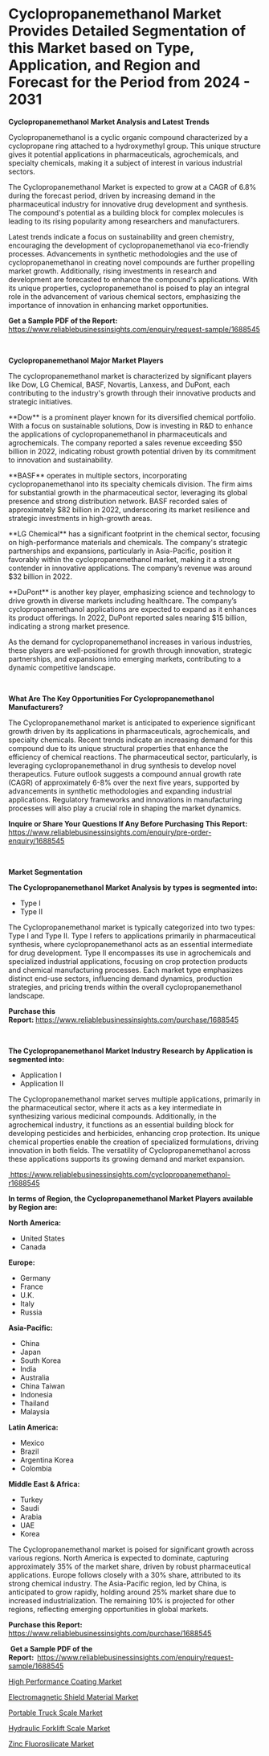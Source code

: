 <p><h1>Cyclopropanemethanol Market Provides Detailed Segmentation of this Market based on Type, Application, and Region and Forecast for the Period from 2024 - 2031</h1></p><p><strong>Cyclopropanemethanol Market Analysis and Latest Trends</strong></p>
<p><p>Cyclopropanemethanol is a cyclic organic compound characterized by a cyclopropane ring attached to a hydroxymethyl group. This unique structure gives it potential applications in pharmaceuticals, agrochemicals, and specialty chemicals, making it a subject of interest in various industrial sectors. </p><p>The Cyclopropanemethanol Market is expected to grow at a CAGR of 6.8% during the forecast period, driven by increasing demand in the pharmaceutical industry for innovative drug development and synthesis. The compound's potential as a building block for complex molecules is leading to its rising popularity among researchers and manufacturers. </p><p>Latest trends indicate a focus on sustainability and green chemistry, encouraging the development of cyclopropanemethanol via eco-friendly processes. Advancements in synthetic methodologies and the use of cyclopropanemethanol in creating novel compounds are further propelling market growth. Additionally, rising investments in research and development are forecasted to enhance the compound's applications. With its unique properties, cyclopropanemethanol is poised to play an integral role in the advancement of various chemical sectors, emphasizing the importance of innovation in enhancing market opportunities.</p></p>
<p><strong>Get a Sample PDF of the Report:&nbsp;</strong> <a href="https://www.reliablebusinessinsights.com/enquiry/request-sample/1688545?utm_campaign=1109&utm_medium=2&utm_source=Github&utm_content=ia&utm_term=17102024&utm_id=cyclopropanemethanol">https://www.reliablebusinessinsights.com/enquiry/request-sample/1688545</a></p>
<p>&nbsp;</p>
<p><strong>Cyclopropanemethanol Major Market Players</strong></p>
<p><p>The cyclopropanemethanol market is characterized by significant players like Dow, LG Chemical, BASF, Novartis, Lanxess, and DuPont, each contributing to the industry's growth through their innovative products and strategic initiatives.</p><p>**Dow** is a prominent player known for its diversified chemical portfolio. With a focus on sustainable solutions, Dow is investing in R&D to enhance the applications of cyclopropanemethanol in pharmaceuticals and agrochemicals. The company reported a sales revenue exceeding $50 billion in 2022, indicating robust growth potential driven by its commitment to innovation and sustainability.</p><p>**BASF** operates in multiple sectors, incorporating cyclopropanemethanol into its specialty chemicals division. The firm aims for substantial growth in the pharmaceutical sector, leveraging its global presence and strong distribution network. BASF recorded sales of approximately $82 billion in 2022, underscoring its market resilience and strategic investments in high-growth areas.</p><p>**LG Chemical** has a significant footprint in the chemical sector, focusing on high-performance materials and chemicals. The company's strategic partnerships and expansions, particularly in Asia-Pacific, position it favorably within the cyclopropanemethanol market, making it a strong contender in innovative applications. The company’s revenue was around $32 billion in 2022.</p><p>**DuPont** is another key player, emphasizing science and technology to drive growth in diverse markets including healthcare. The company’s cyclopropanemethanol applications are expected to expand as it enhances its product offerings. In 2022, DuPont reported sales nearing $15 billion, indicating a strong market presence.</p><p>As the demand for cyclopropanemethanol increases in various industries, these players are well-positioned for growth through innovation, strategic partnerships, and expansions into emerging markets, contributing to a dynamic competitive landscape.</p></p>
<p>&nbsp;</p>
<p><strong>What Are The Key Opportunities For Cyclopropanemethanol Manufacturers?</strong></p>
<p><p>The Cyclopropanemethanol market is anticipated to experience significant growth driven by its applications in pharmaceuticals, agrochemicals, and specialty chemicals. Recent trends indicate an increasing demand for this compound due to its unique structural properties that enhance the efficiency of chemical reactions. The pharmaceutical sector, particularly, is leveraging cyclopropanemethanol in drug synthesis to develop novel therapeutics. Future outlook suggests a compound annual growth rate (CAGR) of approximately 6-8% over the next five years, supported by advancements in synthetic methodologies and expanding industrial applications. Regulatory frameworks and innovations in manufacturing processes will also play a crucial role in shaping the market dynamics.</p></p>
<p><strong>Inquire or Share Your Questions If Any Before Purchasing This Report:</strong> <a href="https://www.reliablebusinessinsights.com/enquiry/pre-order-enquiry/1688545?utm_campaign=1109&utm_medium=2&utm_source=Github&utm_content=ia&utm_term=17102024&utm_id=cyclopropanemethanol">https://www.reliablebusinessinsights.com/enquiry/pre-order-enquiry/1688545</a></p>
<p>&nbsp;</p>
<p><strong>Market Segmentation</strong></p>
<p><strong>The Cyclopropanemethanol Market Analysis by types is segmented into:</strong></p>
<p><ul><li>Type I</li><li>Type II</li></ul></p>
<p><p>The Cyclopropanemethanol market is typically categorized into two types: Type I and Type II. Type I refers to applications primarily in pharmaceutical synthesis, where cyclopropanemethanol acts as an essential intermediate for drug development. Type II encompasses its use in agrochemicals and specialized industrial applications, focusing on crop protection products and chemical manufacturing processes. Each market type emphasizes distinct end-use sectors, influencing demand dynamics, production strategies, and pricing trends within the overall cyclopropanemethanol landscape.</p></p>
<p><strong>Purchase this Report:&nbsp;</strong><a href="https://www.reliablebusinessinsights.com/purchase/1688545?utm_campaign=1109&utm_medium=2&utm_source=Github&utm_content=ia&utm_term=17102024&utm_id=cyclopropanemethanol">https://www.reliablebusinessinsights.com/purchase/1688545</a></p>
<p>&nbsp;</p>
<p><strong>The Cyclopropanemethanol Market Industry Research by Application is segmented into:</strong></p>
<p><ul><li>Application I</li><li>Application II</li></ul></p>
<p><p>The Cyclopropanemethanol market serves multiple applications, primarily in the pharmaceutical sector, where it acts as a key intermediate in synthesizing various medicinal compounds. Additionally, in the agrochemical industry, it functions as an essential building block for developing pesticides and herbicides, enhancing crop protection. Its unique chemical properties enable the creation of specialized formulations, driving innovation in both fields. The versatility of Cyclopropanemethanol across these applications supports its growing demand and market expansion.</p></p>
<p><a href="https://www.reliablebusinessinsights.com/cyclopropanemethanol-r1688545?utm_campaign=1109&utm_medium=2&utm_source=Github&utm_content=ia&utm_term=17102024&utm_id=cyclopropanemethanol">&nbsp;https://www.reliablebusinessinsights.com/cyclopropanemethanol-r1688545</a></p>
<p><strong>In terms of Region, the Cyclopropanemethanol Market Players available by Region are:</strong></p>
<p>
    <p> <strong> North America: </strong>
        <ul>
            <li>United States</li>
            <li>Canada</li>
        </ul>
        </p> 
    <p> <strong> Europe: </strong>
        <ul>
            <li>Germany</li>
            <li>France</li>
            <li>U.K.</li>
            <li>Italy</li>
            <li>Russia</li>
        </ul>
        </p> 
    <p> <strong> Asia-Pacific: </strong>
        <ul>
            <li>China</li>
            <li>Japan</li>
            <li>South Korea</li>
            <li>India</li>
            <li>Australia</li>
            <li>China Taiwan</li>
            <li>Indonesia</li>
            <li>Thailand</li>
            <li>Malaysia</li>
        </ul>
        </p> 
    <p> <strong> Latin America: </strong>
        <ul>
            <li>Mexico</li>
            <li>Brazil</li>
            <li>Argentina Korea</li>
            <li>Colombia</li>
        </ul>
        </p> 
    <p> <strong> Middle East & Africa: </strong>
        <ul>
            <li>Turkey</li>
            <li>Saudi</li>
            <li>Arabia</li>
            <li>UAE</li>
            <li>Korea</li>
        </ul>
    </p>
    </p>
<p><p>The Cyclopropanemethanol market is poised for significant growth across various regions. North America is expected to dominate, capturing approximately 35% of the market share, driven by robust pharmaceutical applications. Europe follows closely with a 30% share, attributed to its strong chemical industry. The Asia-Pacific region, led by China, is anticipated to grow rapidly, holding around 25% market share due to increased industrialization. The remaining 10% is projected for other regions, reflecting emerging opportunities in global markets.</p></p>
<p><strong>Purchase this Report: </strong><a href="https://www.reliablebusinessinsights.com/purchase/1688545?utm_campaign=1109&utm_medium=2&utm_source=Github&utm_content=ia&utm_term=17102024&utm_id=cyclopropanemethanol">https://www.reliablebusinessinsights.com/purchase/1688545</a></p>
<p>&nbsp;<strong>Get a Sample PDF of the Report:&nbsp;&nbsp;</strong><a href="https://www.reliablebusinessinsights.com/enquiry/request-sample/1688545?utm_campaign=1109&utm_medium=2&utm_source=Github&utm_content=ia&utm_term=17102024&utm_id=cyclopropanemethanol">https://www.reliablebusinessinsights.com/enquiry/request-sample/1688545</a></p>
<p><strong></strong></p>
<p><p><a href="https://www.linkedin.com/pulse/emerging-trends-high-performance-coating-market-global-outlook-qylcf?utm_campaign=1109&utm_medium=2&utm_source=Github&utm_content=ia&utm_term=17102024&utm_id=cyclopropanemethanol">High Performance Coating Market</a></p><p><a href="https://www.linkedin.com/pulse/electromagnetic-shield-material-market-navigating-challenges-urycf?utm_campaign=1109&utm_medium=2&utm_source=Github&utm_content=ia&utm_term=17102024&utm_id=cyclopropanemethanol">Electromagnetic Shield Material Market</a></p><p><a href="https://issuu.com/reportprime-2/docs/portable-truck-scale-market-size-20_4dc11c92b3d006?utm_campaign=1109&utm_medium=2&utm_source=Github&utm_content=ia&utm_term=17102024&utm_id=cyclopropanemethanol">Portable Truck Scale Market</a></p><p><a href="https://issuu.com/reportprime-2/docs/hydraulic-forklift-scale-market-siz_df8038f1a1a6a3?utm_campaign=1109&utm_medium=2&utm_source=Github&utm_content=ia&utm_term=17102024&utm_id=cyclopropanemethanol">Hydraulic Forklift Scale Market</a></p><p><a href="https://github.com/loftinirkaakcsu/Market-Research-Report-List-1/blob/main/zinc-fluorosilicate-market.md?utm_campaign=1109&utm_medium=2&utm_source=Github&utm_content=ia&utm_term=17102024&utm_id=cyclopropanemethanol">Zinc Fluorosilicate Market</a></p></p>